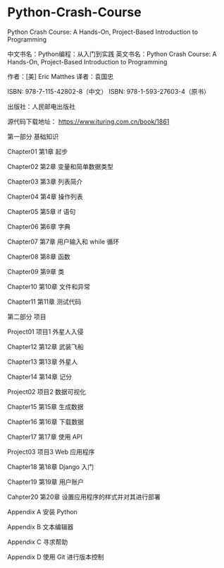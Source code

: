 # Python-Crash-Course
 Python Crash Course: A Hands-On, Project-Based Introduction to Programming

中文书名：Python编程：从入门到实践
英文书名：Python Crash Course: A Hands-On, Project-Based Introduction to Programming

作者：[美] Eric Matthes
译者：袁国忠

ISBN: 978-7-115-42802-8（中文）
ISBN: 978-1-593-27603-4（原书）

出版社：人民邮电出版社

源代码下载地址：
    https://www.ituring.com.cn/book/1861


第一部分    基础知识

Chapter01   第1章 起步


Chapter02   第2章 变量和简单数据类型


Chapter03   第3章 列表简介


Chapter04   第4章 操作列表


Chapter05   第5章 if 语句


Chapter06   第6章 字典


Chapter07   第7章 用户输入和 while 循环


Chapter08   第8章 函数


Chapter09   第9章 类


Chapter10   第10章 文件和异常


Chapter11   第11章 测试代码


第二部分    项目

Project01   项目1 外星人入侵

Chapter12   第12章 武装飞船


Chapter13   第13章 外星人


Chapter14   第14章 记分


Project02   项目2 数据可视化

Chapter15   第15章 生成数据


Chapter16   第16章 下载数据


Chapter17   第17章 使用 API


Project03   项目3 Web 应用程序

Chapter18   第18章 Django 入门


Chapter19   第19章 用户账户


Cahpter20   第20章 设置应用程序的样式并对其进行部署


Appendix A  安装 Python


Appendix B  文本编辑器


Appendix C  寻求帮助


Appendix D  使用 Git 进行版本控制
